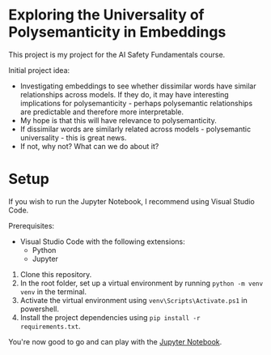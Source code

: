 # Exploring the Universality of Polysemanticity in Embeddings
This project is my project for the AI Safety Fundamentals course.

Initial project idea:
- Investigating embeddings to see whether dissimilar words have similar relationships across models. If they do, it may have interesting implications for polysemanticity - perhaps polysemantic relationships are predictable and therefore more interpretable.
- My hope is that this will have relevance to polysemanticity.
- If dissimilar words are similarly related across models - polysemantic universality - this is great news. 
- If not, why not? What can we do about it?



# Setup

If you wish to run the Jupyter Notebook, I recommend using Visual Studio Code.

Prerequisites:
- Visual Studio Code with the following extensions:
    - Python
    - Jupyter

1. Clone this repository.
2. In the root folder, set up a virtual environment by running `python -m venv venv` in the terminal.
3. Activate the virtual environment using `venv\Scripts\Activate.ps1` in powershell.
4. Install the project dependencies using `pip install -r requirements.txt`.

You're now good to go and can play with the [Jupyter Notebook](/PolysemanticUniversality.ipynb).